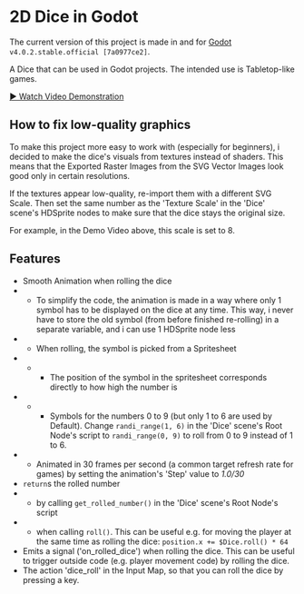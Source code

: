 # 2D Dice in Godot

The current version of this project is made in and for [Godot](https://godotengine.org) ``v4.0.2.stable.official [7a0977ce2]``.

A Dice that can be used in Godot projects.
The intended use is Tabletop-like games.

[▶️ Watch Video Demonstration](.readme-assets/demo.webm)

## How to fix low-quality graphics

To make this project more easy to work with (especially for beginners), i decided to make the dice's visuals from textures instead of shaders.
This means that the Exported Raster Images from the SVG Vector Images look good only in certain resolutions.

If the textures appear low-quality, re-import them with a different SVG Scale.
Then set the same number as the 'Texture Scale' in the 'Dice' scene's HDSprite nodes to make sure that the dice stays the original size.

For example, in the Demo Video above, this scale is set to 8.

## Features

- Smooth Animation when rolling the dice
- - To simplify the code,
	the animation is made in a way where only 1 symbol has to be displayed on the dice at any time.
	This way, i never have to store the old symbol (from before finished re-rolling) in a separate variable,
	and i can use 1 HDSprite node less
- - When rolling, the symbol is picked from a Spritesheet
- - - The position of the symbol in the spritesheet corresponds directly to how high the number is 
- - - Symbols for the numbers 0 to 9 (but only 1 to 6 are used by Default).
	  Change ``randi_range(1, 6)`` in the 'Dice' scene's Root Node's script to ``randi_range(0, 9)``
	  to roll from 0 to 9 instead of 1 to 6.
- - Animated in 30 frames per second (a common target refresh rate for games)
	by setting the animation's 'Step' value to _1.0/30_
- ``return``s the rolled number
- - by calling ``get_rolled_number()`` in the 'Dice' scene's Root Node's script
- - when calling ``roll()``.
	This can be useful e.g. for moving the player at the same time as rolling the dice:
	``position.x += $Dice.roll() * 64``
- Emits a signal ('on_rolled_dice') when rolling the dice.
  This can be useful to trigger outside code (e.g. player movement code) by rolling the dice.
- The action 'dice_roll' in the Input Map, so that you can roll the dice by pressing a key.
